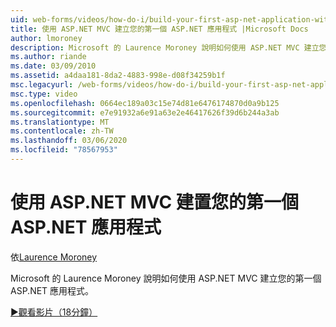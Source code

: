 ```yaml
---
uid: web-forms/videos/how-do-i/build-your-first-asp-net-application-with-asp-net-mvc
title: 使用 ASP.NET MVC 建立您的第一個 ASP.NET 應用程式 |Microsoft Docs
author: lmoroney
description: Microsoft 的 Laurence Moroney 說明如何使用 ASP.NET MVC 建立您的第一個 ASP.NET 應用程式。
ms.author: riande
ms.date: 03/09/2010
ms.assetid: a4daa181-8da2-4883-998e-d08f34259b1f
msc.legacyurl: /web-forms/videos/how-do-i/build-your-first-asp-net-application-with-asp-net-mvc
msc.type: video
ms.openlocfilehash: 0664ec189a03c15e74d81e6476174870d0a9b125
ms.sourcegitcommit: e7e91932a6e91a63e2e46417626f39d6b244a3ab
ms.translationtype: MT
ms.contentlocale: zh-TW
ms.lasthandoff: 03/06/2020
ms.locfileid: "78567953"
---
```

# <a name="build-your-first-aspnet-application-with-aspnet-mvc"></a>使用 ASP.NET MVC 建置您的第一個 ASP.NET 應用程式

依[Laurence Moroney](https://github.com/lmoroney)

Microsoft 的 Laurence Moroney 說明如何使用 ASP.NET MVC 建立您的第一個 ASP.NET 應用程式。

[&#9654;觀看影片（18分鐘）](https://channel9.msdn.com/Blogs/ASP-NET-Site-Videos/build-your-first-asp-net-application-with-asp-net-mvc)

